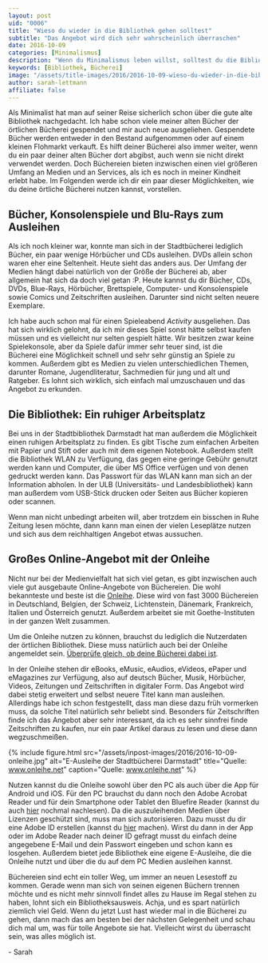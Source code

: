 ```yaml
---
layout: post
uid: "0006"
title: "Wieso du wieder in die Bibliothek gehen solltest"
subtitle: "Das Angebot wird dich sehr wahrscheinlich überraschen"
date: 2016-10-09
categories: [Minimalismus]
description: "Wenn du Minimalismus leben willst, solltest du die Bibliothek nutzen. Du kannst dort nicht nur Bücher leihen und es gibt inzwischen ein großes Online-Angebot."
keywords: [Bibliothek, Bücherei]
image: "/assets/title-images/2016/2016-10-09-wieso-du-wieder-in-die-bibliothek-gehen-solltest.jpg"
author: sarah-lettmann
affiliate: false
---
```

Als Minimalist hat man auf seiner Reise sicherlich schon über die gute alte Bibliothek nachgedacht. Ich habe schon viele meiner alten Bücher der örtlichen Bücherei gespendet und mir auch neue ausgeliehen. Gespendete Bücher werden entweder in den Bestand aufgenommen oder auf einem kleinen Flohmarkt verkauft. Es hilft deiner Bücherei also immer weiter, wenn du ein paar deiner alten Bücher dort abgibst, auch wenn sie nicht direkt verwendet werden. Doch Büchereien bieten inzwischen einen viel größeren Umfang an Medien und an Services, als ich es noch in meiner Kindheit erlebt habe. Im Folgenden werde ich dir ein paar dieser Möglichkeiten, wie du deine örtliche Bücherei nutzen kannst, vorstellen.

## Bücher, Konsolenspiele und Blu-Rays zum Ausleihen
Als ich noch kleiner war, konnte man sich in der Stadtbücherei lediglich Bücher, ein paar wenige Hörbücher und CDs ausleihen. DVDs allein schon waren eher eine Seltenheit. Heute sieht das anders aus. Der Umfang der Medien hängt dabei natürlich von der Größe der Bücherei ab, aber allgemein hat sich da doch viel getan :P. Heute kannst du dir Bücher, CDs, DVDs, Blue-Rays, Hörbücher, Brettspiele, Computer- und Konsolenspiele sowie Comics und Zeitschriften ausleihen. Darunter sind nicht selten neuere Exemplare.

Ich habe auch schon mal für einen Spieleabend _Activity_ ausgeliehen. Das hat sich wirklich gelohnt, da ich mir dieses Spiel sonst hätte selbst kaufen müssen und es vielleicht nur selten gespielt hätte. Wir besitzen zwar keine Spielekonsole, aber da Spiele dafür immer sehr teuer sind, ist die Bücherei eine Möglichkeit schnell und sehr sehr günstig an Spiele zu kommen. Außerdem gibt es Medien zu vielen unterschiedlichen Themen, darunter Romane, Jugendliteratur, Sachmedien für jung und alt und Ratgeber. Es lohnt sich wirklich, sich einfach mal umzuschauen und das Angebot zu erkunden.

## Die Bibliothek: Ein ruhiger Arbeitsplatz
Bei uns in der Stadtbibliothek Darmstadt hat man außerdem die Möglichkeit einen ruhigen Arbeitsplatz zu finden. Es gibt Tische zum einfachen Arbeiten mit Papier und Stift oder auch mit dem eigenen Notebook. Außerdem stellt die Bibliothek WLAN zu Verfügung, das gegen eine geringe Gebühr genutzt werden kann und Computer, die über MS Office verfügen und von denen gedruckt werden kann. Das Passwort für das WLAN kann man sich an der Information abholen. In der ULB (Universitäts- und Landesbibliothek) kann man außerdem vom USB-Stick drucken oder Seiten aus Bücher kopieren oder scannen.

Wenn man nicht unbedingt arbeiten will, aber trotzdem ein bisschen in Ruhe Zeitung lesen möchte, dann kann man einen der vielen Leseplätze nutzen und sich aus dem reichhaltigen Angebot etwas aussuchen.

## Großes Online-Angebot mit der Onleihe
Nicht nur bei der Medienvielfalt hat sich viel getan, es gibt inzwischen auch viele gut ausgebaute Online-Angebote von Büchereien. Die wohl bekannteste und beste ist die [Onleihe](http://www.onleihe.net/). Diese wird von fast 3000 Büchereien in Deutschland, Belgien, der Schweiz, Lichtenstein, Dänemark, Frankreich, Italien und Österreich genutzt. Außerdem arbeitet sie mit Goethe-Instituten in der ganzen Welt zusammen.

Um die Onleihe nutzen zu können, brauchst du lediglich die Nutzerdaten der örtlichen Bibliothek. Diese muss natürlich auch bei der Onleihe angemeldet sein. [Überprüfe gleich, ob deine Bücherei dabei ist](http://www.onleihe.net/ihre-onleihe-finden.html).

In der Onleihe stehen dir eBooks, eMusic, eAudios, eVideos, ePaper und eMagazines zur Verfügung, also auf deutsch Bücher, Musik, Hörbücher, Videos, Zeitungen und Zeitschriften in digitaler Form. Das Angebot wird dabei stetig erweitert und selbst neuere Titel kann man ausleihen. Allerdings habe ich schon festgestellt, dass man diese dazu früh vormerken muss, da solche Titel natürlich sehr beliebt sind. Besonders für Zeitschriften finde ich das Angebot aber sehr interessant, da ich es sehr sinnfrei finde Zeitschriften zu kaufen, nur ein paar Artikel daraus zu lesen und diese dann wegzuschmeißen.

{% include figure.html src="/assets/inpost-images/2016/2016-10-09-onleihe.jpg" alt="E-Ausleihe der Stadtbücherei Darmstadt" title="Quelle: www.onleihe.net" caption="Quelle: www.onleihe.net" %}

Nutzen kannst du die Onleihe sowohl über den PC als auch über die App für Android und iOS. Für den PC brauchst du dann noch den Adobe Acrobat Reader und für dein Smartphone oder Tablet den Bluefire Reader (kannst du auch [hier](http://www.onleihe.net/fuer-leser-hoerer-zuschauer/nutzung-mit-app.html) nochmal nachlesen). Da die auszuleihenden Medien über Lizenzen geschützt sind, muss man sich autorisieren. Dazu musst du dir eine Adobe ID erstellen (kannst du [hier](https://adobeid-na1.services.adobe.com/renga-idprovider/pages/create_account?client_id=SunbreakWebUI1&callback=https%3A%2F%2Fims-na1.adobelogin.com%2Fims%2Fadobeid%2FSunbreakWebUI1%2FAdobeID%2Ftoken%3Fredirect_uri%3Dhttps%253A%252F%252Faccounts.adobe.com%252F%2523from_ims%253Dtrue%2526old_hash%253D%2526api%253Dauthorize%2526reauth%253Dforce%26scope%3DAdobeID%252Copenid%252Csunbreak%252Cacct_mgmt_webui%252Cgnav%252Cadditional_info.account_type%252Csao.cce_private%252Ccreative_cloud%252Cread_countries_regions%252Cupdate_profile.password%252Cadditional_info.roles%252Cupdate_profile.userPermissions%252Cupdate_profile.change_password%252Creauthenticated&client_redirect=https%3A%2F%2Fims-na1.adobelogin.com%2Fims%2Fredirect%2FSunbreakWebUI1%3Fclient_redirect%3Dhttps%253A%252F%252Faccounts.adobe.com%252F%2523from_ims%253Dtrue%2526old_hash%253D%2526api%253Dauthorize%2526reauth%253Dforce&denied_callback=https%3A%2F%2Fims-na1.adobelogin.com%2Fims%2Fdenied%2FSunbreakWebUI1%3Fredirect_uri%3Dhttps%253A%252F%252Faccounts.adobe.com%252F%2523from_ims%253Dtrue%2526old_hash%253D%2526api%253Dauthorize%2526reauth%253Dforce%26response_type%3Dtoken%26scope%3DAdobeID%252Copenid%252Csunbreak%252Cacct_mgmt_webui%252Cgnav%252Cadditional_info.account_type%252Csao.cce_private%252Ccreative_cloud%252Cread_countries_regions%252Cupdate_profile.password%252Cadditional_info.roles%252Cupdate_profile.userPermissions%252Cupdate_profile.change_password%252Creauthenticated&display=web_v2&locale=de_DE&relay=11596453-4755-41c1-886e-ee38e08ca4f3&flow=true&flow_type=token&idp_flow_type=login&reauthenticate=force) machen). Wirst du dann in der App oder im Adobe Reader nach deiner ID gefragt musst du einfach deine angegebene E-Mail und dein Passwort eingeben und schon kann es losgehen. Außerdem bietet jede Bibliothek eine eigene E-Ausleihe, die die Onleihe nutzt und über die du auf dem PC Medien ausleihen kannst.

Büchereien sind echt ein toller Weg, um immer an neuen Lesestoff zu kommen. Gerade wenn man sich von seinen eigenen Büchern trennen möchte und es nicht mehr sinnvoll findet alles zu Hause im Regal stehen zu haben, lohnt sich ein Bibliotheksausweis. Achja, und es spart natürlich ziemlich viel Geld. Wenn du jetzt Lust hast wieder mal in die Bücherei zu gehen, dann mach das am besten bei der nächsten Gelegenheit und schau dich mal um, was für tolle Angebote sie hat. Vielleicht wirst du überrascht sein, was alles möglich ist.

\- Sarah
